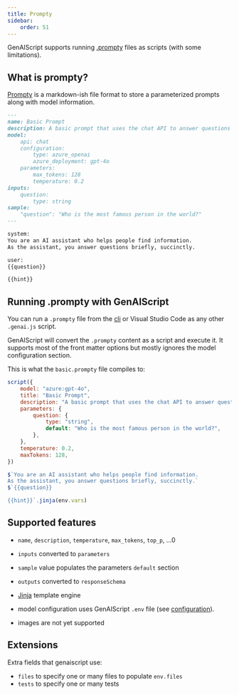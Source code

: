 ```yaml
---
title: Prompty
sidebar:
    order: 51
---
```


GenAIScript supports running [.prompty](https://prompty.ai/) files as scripts (with some limitations).

## What is prompty?

[Prompty](https://prompty.ai/) is a markdown-ish file format to store a parameterized prompts along with model information.

```markdown title="basic.prompty"
---
name: Basic Prompt
description: A basic prompt that uses the chat API to answer questions
model:
    api: chat
    configuration:
        type: azure_openai
        azure_deployment: gpt-4o
    parameters:
        max_tokens: 128
        temperature: 0.2
inputs:
    question:
        type: string
sample:
    "question": "Who is the most famous person in the world?"
---

system:
You are an AI assistant who helps people find information.
As the assistant, you answer questions briefly, succinctly.

user:
{{question}}

{{hint}}
```

## Running .prompty with GenAIScript

You can run a `.prompty` file from the [cli](/genaiscript/reference/cli) or Visual Studio Code as any other `.genai.js` script.

GenAIScript will convert the `.prompty` content as a script and execute it. It supports most of the front matter options but mostly ignores the model configuration section.

This is what the `basic.prompty` file compiles to:

```js wrap title="basic.prompty.genai.mts"
script({
    model: "azure:gpt-4o",
    title: "Basic Prompt",
    description: "A basic prompt that uses the chat API to answer questions",
    parameters: {
        question: {
            type: "string",
            default: "Who is the most famous person in the world?",
        },
    },
    temperature: 0.2,
    maxTokens: 128,
})

$`You are an AI assistant who helps people find information.
As the assistant, you answer questions briefly, succinctly.`
$`{{question}}

{{hint}}`.jinja(env.vars)
```

## Supported features

-   `name`, `description`, `temperature`, `max_tokens`, `top_p`, ...0
-   `inputs` converted to `parameters`
-   `sample` value populates the parameters `default` section
-   `outputs` converted to `responseSchema`
-   [Jinja](https://www.npmjs.com/package/@huggingface/jinja) template engine
-   model configuration uses GenAIScript `.env` file (see [configuration](/genaiscript/getting-started/configuration)).

-   images are not yet supported

## Extensions

Extra fields that genaiscript use:

-   `files` to specify one or many files to populate `env.files`
-   `tests` to specify one or many tests
